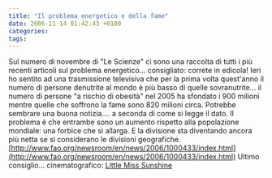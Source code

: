 ```yaml
---
title: "Il problema energetico e della fame"
date: 2006-11-14 01:42:43 +0100
categories: 
tags: 
---
```


Sul numero di novembre di "Le Scienze" ci sono una raccolta di tutti i più recenti articoli sul problema energetico... consigliato: correte in edicola! Ieri ho sentito ad una trasmissione televisiva che per la prima volta quest'anno il numero di persone denutrite al mondo è più basso di quelle sovranutrite... il numero di persone "a rischio di obesità" nel 2005 ha sfondato i 900 milioni mentre quelle che soffrono la fame sono 820 milioni circa. Potrebbe sembrare una buona notizia.... a seconda di come si legge il dato. Il problema è che entrambe sono un aumento rispetto alla popolazione mondiale: una forbice che si allarga. E la divisione sta diventando ancora più netta se si considerano le divisioni geografiche. [http://www.fao.org/newsroom/en/news/2006/1000433/index.html](http://www.fao.org/newsroom/en/news/2006/1000433/index.html) Ultimo consiglio... cinematografico: [Little Miss Sunshine](http://www.imdb.com/title/tt0449059/)


